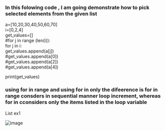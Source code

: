 <h3>In this folowing code , I am going demonstrate how to pick selected elements from the given list</h3>

a=[10,20,30,40,50,60,70]<br/>
i=[0,2,4]<br/>
get_values=[]<br/>
#for j in range (len(i)):<br/>
for j in i:<br/>
    get_values.append(a[j])<br/>
#get_values.append(a[0])<br/>
#get_values.append(a[2])<br/>
#get_values.append(a[4])<br/>

print(get_values)<br/>

<h3>using for in range and using for in only the difeerence is for in range consders in sequential manner loop increment, whereas for in cconsiders only the items listed in the loop variable</h3>

List ex1

![image](https://user-images.githubusercontent.com/25931978/152668335-5e97aa58-ba7b-4893-af96-1badf00f5902.png)
